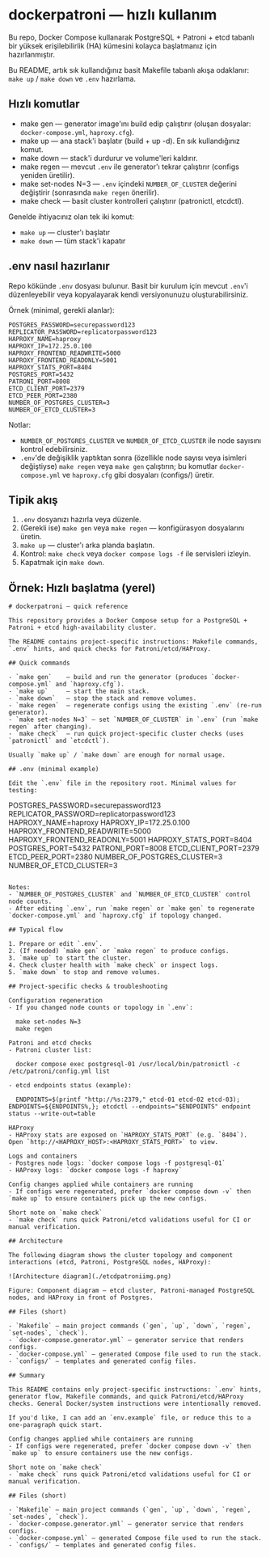 # dockerpatroni — hızlı kullanım

Bu repo, Docker Compose kullanarak PostgreSQL + Patroni + etcd tabanlı bir yüksek erişilebilirlik (HA) kümesini kolayca başlatmanız için hazırlanmıştır.

Bu README, artık sık kullandığınız basit Makefile tabanlı akışa odaklanır: `make up` / `make down` ve `.env` hazırlama.

## Hızlı komutlar

- make gen    — generator image'ını build edip çalıştırır (oluşan dosyalar: `docker-compose.yml`, `haproxy.cfg`).
- make up     — ana stack'i başlatır (build + up -d). En sık kullandığınız komut.
- make down   — stack'i durdurur ve volume'leri kaldırır.
- make regen  — mevcut `.env` ile generator'ı tekrar çalıştırır (configs yeniden üretilir).
- make set-nodes N=3 — `.env` içindeki `NUMBER_OF_CLUSTER` değerini değiştirir (sonrasında `make regen` önerilir).
- make check  — basit cluster kontrolleri çalıştırır (patronictl, etcdctl).

Genelde ihtiyacınız olan tek iki komut:

- `make up`  — cluster'ı başlatır
- `make down` — tüm stack'i kapatır

## .env nasıl hazırlanır

Repo kökünde `.env` dosyası bulunur. Basit bir kurulum için mevcut `.env`'i düzenleyebilir veya kopyalayarak kendi versiyonunuzu oluşturabilirsiniz.

Örnek (minimal, gerekli alanlar):

```
POSTGRES_PASSWORD=securepassword123
REPLICATOR_PASSWORD=replicatorpassword123
HAPROXY_NAME=haproxy
HAPROXY_IP=172.25.0.100
HAPROXY_FRONTEND_READWRITE=5000
HAPROXY_FRONTEND_READONLY=5001
HAPROXY_STATS_PORT=8404
POSTGRES_PORT=5432
PATRONI_PORT=8008
ETCD_CLIENT_PORT=2379
ETCD_PEER_PORT=2380
NUMBER_OF_POSTGRES_CLUSTER=3
NUMBER_OF_ETCD_CLUSTER=3
```

Notlar:
- `NUMBER_OF_POSTGRES_CLUSTER` ve `NUMBER_OF_ETCD_CLUSTER` ile node sayısını kontrol edebilirsiniz.
- `.env`'de değişiklik yaptıktan sonra (özellikle node sayısı veya isimleri değiştiyse) `make regen` veya `make gen` çalıştırın; bu komutlar `docker-compose.yml` ve `haproxy.cfg` gibi dosyaları (configs/) üretir.

## Tipik akış

1. `.env` dosyanızı hazırla veya düzenle.
2. (Gerekli ise) `make gen` veya `make regen` — konfigürasyon dosyalarını üretin.
3. `make up` — cluster'ı arka planda başlatın.
4. Kontrol: `make check` veya `docker compose logs -f` ile servisleri izleyin.
5. Kapatmak için `make down`.

## Örnek: Hızlı başlatma (yerel)

```
# dockerpatroni — quick reference

This repository provides a Docker Compose setup for a PostgreSQL + Patroni + etcd high-availability cluster.

The README contains project-specific instructions: Makefile commands, `.env` hints, and quick checks for Patroni/etcd/HAProxy.

## Quick commands

- `make gen`    — build and run the generator (produces `docker-compose.yml` and `haproxy.cfg`).
- `make up`     — start the main stack.
- `make down`   — stop the stack and remove volumes.
- `make regen`  — regenerate configs using the existing `.env` (re-run generator).
- `make set-nodes N=3` — set `NUMBER_OF_CLUSTER` in `.env` (run `make regen` after changing).
- `make check`  — run quick project-specific cluster checks (uses `patronictl` and `etcdctl`).

Usually `make up` / `make down` are enough for normal usage.

## .env (minimal example)

Edit the `.env` file in the repository root. Minimal values for testing:

```
POSTGRES_PASSWORD=securepassword123
REPLICATOR_PASSWORD=replicatorpassword123
HAPROXY_NAME=haproxy
HAPROXY_IP=172.25.0.100
HAPROXY_FRONTEND_READWRITE=5000
HAPROXY_FRONTEND_READONLY=5001
HAPROXY_STATS_PORT=8404
POSTGRES_PORT=5432
PATRONI_PORT=8008
ETCD_CLIENT_PORT=2379
ETCD_PEER_PORT=2380
NUMBER_OF_POSTGRES_CLUSTER=3
NUMBER_OF_ETCD_CLUSTER=3
```

Notes:
- `NUMBER_OF_POSTGRES_CLUSTER` and `NUMBER_OF_ETCD_CLUSTER` control node counts.
- After editing `.env`, run `make regen` or `make gen` to regenerate `docker-compose.yml` and `haproxy.cfg` if topology changed.

## Typical flow

1. Prepare or edit `.env`.
2. (If needed) `make gen` or `make regen` to produce configs.
3. `make up` to start the cluster.
4. Check cluster health with `make check` or inspect logs.
5. `make down` to stop and remove volumes.

## Project-specific checks & troubleshooting

Configuration regeneration
- If you changed node counts or topology in `.env`:

  make set-nodes N=3
  make regen

Patroni and etcd checks
- Patroni cluster list:

  docker compose exec postgresql-01 /usr/local/bin/patronictl -c /etc/patroni/config.yml list

- etcd endpoints status (example):

  ENDPOINTS=$(printf "http://%s:2379," etcd-01 etcd-02 etcd-03); ENDPOINTS=${ENDPOINTS%,}; etcdctl --endpoints="$ENDPOINTS" endpoint status --write-out=table

HAProxy
- HAProxy stats are exposed on `HAPROXY_STATS_PORT` (e.g. `8404`). Open `http://<HAPROXY_HOST>:<HAPROXY_STATS_PORT>` to view.

Logs and containers
- Postgres node logs: `docker compose logs -f postgresql-01`
- HAProxy logs: `docker compose logs -f haproxy`

Config changes applied while containers are running
- If configs were regenerated, prefer `docker compose down -v` then `make up` to ensure containers pick up the new configs.

Short note on `make check`
- `make check` runs quick Patroni/etcd validations useful for CI or manual verification.

## Architecture

The following diagram shows the cluster topology and component interactions (etcd, Patroni, PostgreSQL nodes, HAProxy):

![Architecture diagram](./etcdpatroniimg.png)

Figure: Component diagram — etcd cluster, Patroni-managed PostgreSQL nodes, and HAProxy in front of Postgres.

## Files (short)

- `Makefile` — main project commands (`gen`, `up`, `down`, `regen`, `set-nodes`, `check`).
- `docker-compose.generator.yml` — generator service that renders configs.
- `docker-compose.yml` — generated Compose file used to run the stack.
- `configs/` — templates and generated config files.

## Summary

This README contains only project-specific instructions: `.env` hints, generator flow, Makefile commands, and quick Patroni/etcd/HAProxy checks. General Docker/system instructions were intentionally removed.

If you'd like, I can add an `env.example` file, or reduce this to a one-paragraph quick start.

Config changes applied while containers are running
- If configs were regenerated, prefer `docker compose down -v` then `make up` to ensure containers use the new configs.

Short note on `make check`
- `make check` runs quick Patroni/etcd validations useful for CI or manual verification.

## Files (short)

- `Makefile` — main project commands (`gen`, `up`, `down`, `regen`, `set-nodes`, `check`).
- `docker-compose.generator.yml` — generator service that renders configs.
- `docker-compose.yml` — generated Compose file used to run the stack.
- `configs/` — templates and generated config files.


